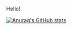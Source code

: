Hello!

[![Anurag's GitHub stats](https://github-readme-stats.vercel.app/api?username=C7896)](https://github.com/anuraghazra/github-readme-stats)
